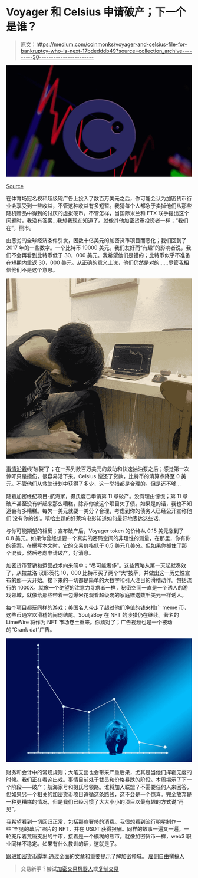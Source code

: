# Voyager 和 Celsius 申请破产；下一个是谁？

> 原文：<https://medium.com/coinmonks/voyager-and-celsius-file-for-bankruptcy-who-is-next-17bdedddb49?source=collection_archive---------30----------------------->

![](img/6ba9739d9d97e5ece9e9320b1b033846.png)

[Source](https://www.pymnts.com/cryptocurrency/2022/celsius-hires-restructuring-experts-ahead-of-possible-bankruptcy/)

在体育场冠名权和超级碗广告上投入了数百万美元之后，你可能会认为加密货币行业会享受到一些收益，不管这种收益有多短暂。我猜每个人都急于卖掉他们从那些随机赠品中得到的讨厌的虚拟硬币。不管怎样，当国际米兰和 FTX 联手提出这个问题时，我没有答案…我想我现在知道了。就像其他加密货币投资者一样；“我们在”，熊市。

由恶劣的全球经济条件引发，因数十亿美元的加密货币项目而恶化；我们回到了 2017 年的一些数字。一个比特币 19000 美元。我们友好而“有趣”的影响者说，我们不会再看到比特币低于 30，000 美元。我希望他们是错的；比特币似乎不准备在短期内重返 30，000 美元。从正确的意义上说，他们仍然是对的……尽管我相信他们不是这个意思。

![](img/91fc0c4cfa47e107c82872684d2366a9.png)

[事情沿着](https://blog.blockmagnates.com/2022-bear-market-the-big-players-ruined-the-game-4a57d877db1f)线‘破裂’了；在一系列数百万美元的救助和快速抽油泵之后；感觉第一次惊吓只是擦伤，很容易活下来。Celsius 偿还了贷款，比特币的清算点降至 0 美元。不管他们从救助计划中获得了多少，这一举措都是合理的。但是还不够…

随着加密经纪项目-航海家，摄氏度已申请第 11 章破产。没有理由惊慌；第 11 章破产甚至没有听起来那么糟糕，除非你被这个项目欠了债。如果是的话，我也不知道会有多糟糕。每欠一美元就要一美分？合理，考虑到你的债务人已经公开宣称他们‘没有你的钱’。嘻哈主题的好莱坞电影知道如何最好地表达这些话。

与你可能期望的相反；宣布破产后，Voyager token 的价格从 0.15 美元涨到了 0.8 美元。如果你曾经想要一个真实的密码空间的非理性的测量，在那里，你有你的答案。在撰写本文时，它的交易价格低于 0.5 美元几美分。但如果你抓住了那个混蛋，然后考虑申请破产，好消息。

加密货币营销和运营战术向来简单；“尽可能奢侈”。这些策略从第一天起就奏效了，从拉兹洛·汉耶茨花 10，000 比特币买了两个“大”披萨，并做出这一历史性宣布的那一天开始。接下来的一切都是简单的大数字和引人注目的滑稽动作。包括流行的 1000X。就像一个绝望的注意力寻求者一样，秘密空间一直是一个诱人的游戏领域，就像给那些带着一包爆米花观看超级碗的家庭赠送数千美元一样诱人。

每个项目都玩同样的游戏；美国名人带走了超过他们净值的钱来推广 meme 币，这些币通常以滑稽的闹剧结尾。SouljaBoy 在 NFT 的涉猎仍在继续。著名的 LimeWire 将作为 NFT 市场卷土重来。你猜对了；广告视频也是一个被动的“Crank dat”广告。

![](img/a90fe2b06113be8a608360f047ce8939.png)

财务和会计中的常规规则；大笔支出也会带来严重后果，尤其是当他们挥霍无度的时候。我们正在看这出戏。事情目前处于裁员和价格暴跌的阶段。本周揭示了下一个阶段——破产；航海家号和摄氏号领路。谁将加入联盟？不需要任何人来回答，但如果另一个相关的加密货币项目遵循这条路线，这不会是一个惊喜。完全放弃是一种更糟糕的情况，但是我们已经习惯了大大小小的项目以最有趣的方式说“再见”。

我希望看到一切回归正常，包括那些奢侈的消费。我很想看到流行明星制作一些“罕见的幕后”照片的 NFT，并在 USDT 获得报酬。同样的故事一遍又一遍。一轮充斥着荒唐支出的牛市，接着是一个模糊的熊市。就像加密货币一样，web3 职业同样不稳定。如果有什么教训的话，这就是了。

[跟进加密货币脚本](https://linktr.ee/cryptoscripts),通过全面的文章和重要提示了解加密领域。
[雇佣自由撰稿人](https://www.upwork.com/services/product/comprehensive-seo-optimized-contents-for-your-project-1514476886622093312?ref=project_share&tier=0)

> 交易新手？尝试[加密交易机器人](/coinmonks/crypto-trading-bot-c2ffce8acb2a)或[复制交易](/coinmonks/top-10-crypto-copy-trading-platforms-for-beginners-d0c37c7d698c)
